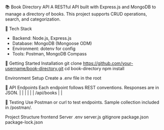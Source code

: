 📚 Book Directory API
A RESTful API built with Express.js and MongoDB to manage a directory of books. This project supports CRUD operations, search, and categorization.

🧰 Tech Stack
- Backend: Node.js, Express.js
- Database: MongoDB (Mongoose ODM)
- Environment: dotenv for config
- Tools: Postman, MongoDB Compass

🚀 Getting Started
Installation
git clone https://github.com/your-username/book-directory.git
cd book-directory
npm install

Environment Setup
Create a .env file in the root

📖 API Endpoints
Each endpoint follows REST conventions. Responses are in JSON.
|  |  |  | 
|  | /api/books |  | 

🧪 Testing
Use Postman or curl to test endpoints. Sample collection included in /postman/.

Project Structure
frontend
Server
  .env
  server.js
  gitignore
package.json
package-lock.json




